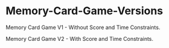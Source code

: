# Memory-Card-Game-Versions

Memory Card Game V1 - Without Score and Time Constraints.

Memory Card Game V2 - With Score and Time Constraints.
